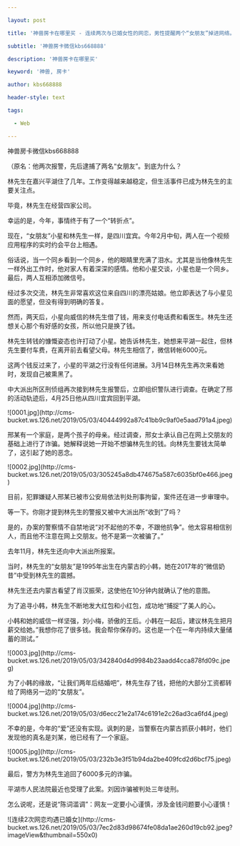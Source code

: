 ---
layout: post
title: '神兽房卡在哪里买 - 连续两次与已婚女性的网恋，男性提醒两个“女朋友”掉进网络。'
subtitle: '神兽房卡微信kbs668888'
description: '神兽房卡在哪里买'
keyword: '神兽, 房卡'
author: kbs668888
header-style: text
tags:
  - Web
---
神兽房卡微信kbs668888

（原名：他两次报警，先后逮捕了两名“女朋友”。到底为什么？

林先生在嘉兴平湖住了几年。工作变得越来越稳定，但生活事件已成为林先生的主要关注点。

毕竟，林先生在经营四家公司。

幸运的是，今年，事情终于有了一个“转折点”。

现在，“女朋友”小星和林先生一样，是四川宜宾。今年2月中旬，两人在一个视频应用程序的实时约会平台上相遇。

俗话说，当一个同乡看到一个同乡，他的眼睛里充满了泪水。尤其是当他像林先生一样外出工作时，他对家人有着深深的感情。他和小星交谈，小星也是一个同乡。最后，两人互相添加微信号。

经过多次交流，林先生非常喜欢这位来自四川的漂亮姑娘。他立即表达了与小星见面的愿望，但没有得到明确的答复。

然而，两天后，小星向威信的林先生借了钱，用来支付电话费和看医生。林先生还想关心那个有好感的女孩，所以他只是换了钱。

林先生转钱的慷慨姿态也许打动了小星。她告诉林先生，她想来平湖一起住，但林先生要付车费，在离开前去看望父母。林先生相信了，微信转帐6000元。

这两个钱反过来了，小星的平湖之行没有任何进展。3月14日林先生再次来看她时，发现自己被熏黑了。

中大派出所区刑侦组再次接到林先生报警后，立即组织警队进行调查。在确定了邢的活动轨迹后，4月25日他从四川宜宾回到平湖。

![0001.jpg](http://cms-
bucket.ws.126.net/2019/05/03/40444992a87c41bb9c9af0e5aad791a4.jpeg)

邢某有一个家庭，是两个孩子的母亲。经过调查，邢女士承认自己在网上交朋友的基础上进行了诈骗。她解释说她一开始不想骗林先生的钱。向林先生要钱太简单了，这引起了她的恶念。

![0002.jpg](http://cms-
bucket.ws.126.net/2019/05/03/305245a8db474675a587c6035bf0e466.jpeg)

目前，犯罪嫌疑人邢某已被市公安局依法判处刑事拘留，案件还在进一步审理中。

等一下。你刚才提到林先生的警报又被中大派出所“收到”了吗？

是的，办案的警察情不自禁地说“对不起他的不幸，不跟他抗争”。他太容易相信别人，而且他不注意在网上交朋友。他不是第一次被骗了。”

去年11月，林先生还向中大派出所报案。

当时，林先生的“女朋友”是1995年出生在内蒙古的小韩，她在2017年的“微信奶昔”中受到林先生的震撼。

林先生还去内蒙古看望了肖汉振荣，这使他在10分钟内就确认了他的意图。

为了追寻小韩，林先生不断地发大红包和小红包，成功地“捕捉”了美人的心。

小韩和她的威信一样坚强，刘小梅，骄傲的王后。小韩在一起后，建议林先生把月薪交给她。”我想你花了很多钱。我会帮你保存的。这也是一个在一年内持续大量储蓄的测试。”

![0003.jpg](http://cms-
bucket.ws.126.net/2019/05/03/342840d4d9984b23aadd4cca878fd09c.jpeg)

为了小韩的缘故，“让我们两年后结婚吧”，林先生存了钱，把他的大部分工资都转给了网络另一边的“女朋友”。

![0004.jpg](http://cms-
bucket.ws.126.net/2019/05/03/d6ecc21e2a174c6191e2c26ad3ca6fd4.jpeg)

不幸的是，今年的“爱”还没有实现。讽刺的是，当警察在内蒙古抓获小韩时，他们发现他的真名是刘某，他已经有了一个家庭。

![0005.jpg](http://cms-
bucket.ws.126.net/2019/05/03/232b3e3f51b94da2be409fcd2d6bcf75.jpeg)

最后，警方为林先生追回了6000多元的诈骗。

平湖市人民法院最近也受理了此案。刘因诈骗被判处三年徒刑。

怎么说呢，还是说“陈词滥调”：网友一定要小心谨慎，涉及金钱问题要小心谨慎！

![连续2次网恋均遇已婚女](http://cms-
bucket.ws.126.net/2019/05/03/7ec2d83d98674fe08da1ae260d19cb92.jpeg?imageView&thumbnail=550x0)  

